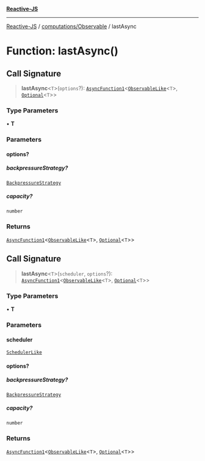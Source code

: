 [**Reactive-JS**](../../../README.md)

***

[Reactive-JS](../../../README.md) / [computations/Observable](../README.md) / lastAsync

# Function: lastAsync()

## Call Signature

> **lastAsync**\<`T`\>(`options`?): [`AsyncFunction1`](../../../functions/type-aliases/AsyncFunction1.md)\<[`ObservableLike`](../../interfaces/ObservableLike.md)\<`T`\>, [`Optional`](../../../functions/type-aliases/Optional.md)\<`T`\>\>

### Type Parameters

• **T**

### Parameters

#### options?

##### backpressureStrategy?

[`BackpressureStrategy`](../../../utils/type-aliases/BackpressureStrategy.md)

##### capacity?

`number`

### Returns

[`AsyncFunction1`](../../../functions/type-aliases/AsyncFunction1.md)\<[`ObservableLike`](../../interfaces/ObservableLike.md)\<`T`\>, [`Optional`](../../../functions/type-aliases/Optional.md)\<`T`\>\>

## Call Signature

> **lastAsync**\<`T`\>(`scheduler`, `options`?): [`AsyncFunction1`](../../../functions/type-aliases/AsyncFunction1.md)\<[`ObservableLike`](../../interfaces/ObservableLike.md)\<`T`\>, [`Optional`](../../../functions/type-aliases/Optional.md)\<`T`\>\>

### Type Parameters

• **T**

### Parameters

#### scheduler

[`SchedulerLike`](../../../utils/interfaces/SchedulerLike.md)

#### options?

##### backpressureStrategy?

[`BackpressureStrategy`](../../../utils/type-aliases/BackpressureStrategy.md)

##### capacity?

`number`

### Returns

[`AsyncFunction1`](../../../functions/type-aliases/AsyncFunction1.md)\<[`ObservableLike`](../../interfaces/ObservableLike.md)\<`T`\>, [`Optional`](../../../functions/type-aliases/Optional.md)\<`T`\>\>
